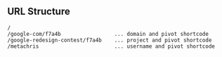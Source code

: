 

URL Structure
-------------

    /
    /google-com/f7a4b                 ... domain and pivot shortcode
    /google-redesign-contest/f7a4b    ... project and pivot shortcode
    /metachris                        ... username and pivot shortcode

